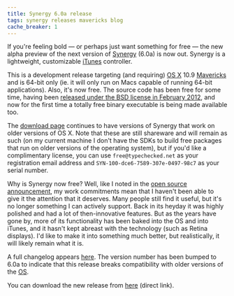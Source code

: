 ```yaml
---
title: Synergy 6.0a release
tags: synergy releases mavericks blog
cache_breaker: 1
---
```


If you're feeling bold — or perhaps just want something for free — the new alpha preview of the next version of [Synergy](/wiki/Synergy) (6.0a) is now out. Synergy is a lightweight, customizable [iTunes](/wiki/iTunes) controller.

This is a development release targeting (and requiring) [OS X](/wiki/OS_X) 10.9 [Mavericks](/wiki/Mavericks) and is 64-bit only (ie. it will only run on Macs capable of running 64-bit applications). Also, it's now free. The source code has been free for some time, having been [released under the BSD license in February 2012](/blog/synergy-open-source-release), and now for the first time a totally free binary executable is being made available too.

The [download page](/products/synergy/download) continues to have versions of Synergy that work on older versions of OS X. Note that these are still shareware and will remain as such (on my current machine I don't have the SDKs to build free packages that run on older versions of the operating system), but if you'd like a complimentary license, you can use `free@typechecked.net` as your registration email address and `SYN-100-dce6-7589-307e-0497-98c7` as your serial number.

Why is Synergy now free? Well, like I noted in the [open source announcement](/blog/synergy-open-source-release), my work commitments mean that I haven't been able to give it the attention that it deserves. Many people still find it useful, but it's no longer something I can actively support. Back in its heyday it was highly polished and had a lot of then-innovative features. But as the years have gone by, more of its functionality has been baked into the OS and into iTunes, and it hasn't kept abreast with the technology (such as Retina displays). I'd like to make it into something much better, but realistically, it will likely remain what it is.

A full changelog appears [here](/products/synergy/history). The version number has been bumped to 6.0a to indicate that this release breaks compatibility with older versions of the [OS](/wiki/OS).

You can download the new release from [here](/l/synergy6) (direct link).
